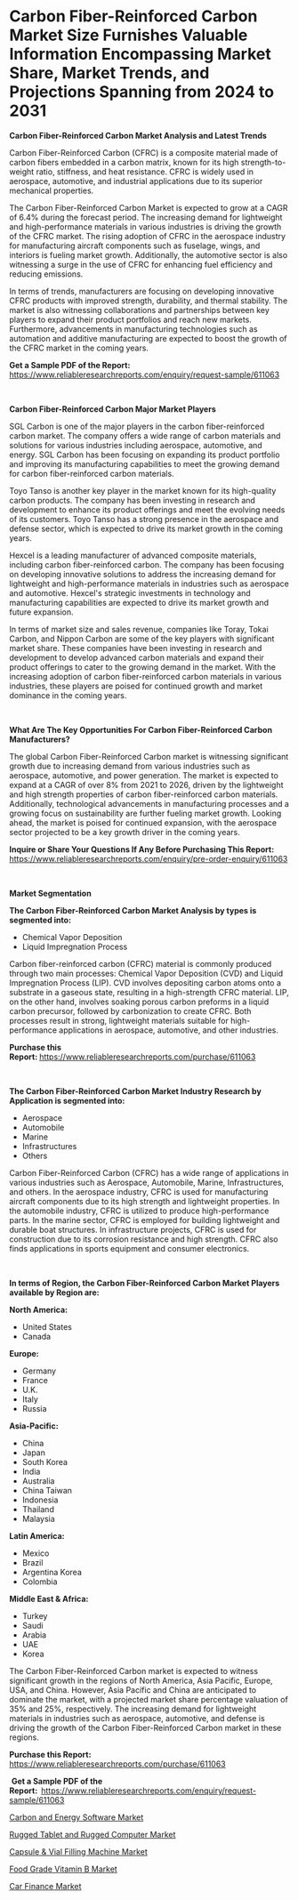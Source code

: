 <p><h1>Carbon Fiber-Reinforced Carbon Market Size Furnishes Valuable Information Encompassing Market Share, Market Trends, and Projections Spanning from 2024 to 2031</h1></p><p><strong>Carbon Fiber-Reinforced Carbon Market Analysis and Latest Trends</strong></p>
<p><p>Carbon Fiber-Reinforced Carbon (CFRC) is a composite material made of carbon fibers embedded in a carbon matrix, known for its high strength-to-weight ratio, stiffness, and heat resistance. CFRC is widely used in aerospace, automotive, and industrial applications due to its superior mechanical properties.</p><p>The Carbon Fiber-Reinforced Carbon Market is expected to grow at a CAGR of 6.4% during the forecast period. The increasing demand for lightweight and high-performance materials in various industries is driving the growth of the CFRC market. The rising adoption of CFRC in the aerospace industry for manufacturing aircraft components such as fuselage, wings, and interiors is fueling market growth. Additionally, the automotive sector is also witnessing a surge in the use of CFRC for enhancing fuel efficiency and reducing emissions.</p><p>In terms of trends, manufacturers are focusing on developing innovative CFRC products with improved strength, durability, and thermal stability. The market is also witnessing collaborations and partnerships between key players to expand their product portfolios and reach new markets. Furthermore, advancements in manufacturing technologies such as automation and additive manufacturing are expected to boost the growth of the CFRC market in the coming years.</p></p>
<p><strong>Get a Sample PDF of the Report:&nbsp;</strong> <a href="https://www.reliableresearchreports.com/enquiry/request-sample/611063">https://www.reliableresearchreports.com/enquiry/request-sample/611063</a></p>
<p>&nbsp;</p>
<p><strong>Carbon Fiber-Reinforced Carbon Major Market Players</strong></p>
<p><p>SGL Carbon is one of the major players in the carbon fiber-reinforced carbon market. The company offers a wide range of carbon materials and solutions for various industries including aerospace, automotive, and energy. SGL Carbon has been focusing on expanding its product portfolio and improving its manufacturing capabilities to meet the growing demand for carbon fiber-reinforced carbon materials.</p><p>Toyo Tanso is another key player in the market known for its high-quality carbon products. The company has been investing in research and development to enhance its product offerings and meet the evolving needs of its customers. Toyo Tanso has a strong presence in the aerospace and defense sector, which is expected to drive its market growth in the coming years.</p><p>Hexcel is a leading manufacturer of advanced composite materials, including carbon fiber-reinforced carbon. The company has been focusing on developing innovative solutions to address the increasing demand for lightweight and high-performance materials in industries such as aerospace and automotive. Hexcel's strategic investments in technology and manufacturing capabilities are expected to drive its market growth and future expansion.</p><p>In terms of market size and sales revenue, companies like Toray, Tokai Carbon, and Nippon Carbon are some of the key players with significant market share. These companies have been investing in research and development to develop advanced carbon materials and expand their product offerings to cater to the growing demand in the market. With the increasing adoption of carbon fiber-reinforced carbon materials in various industries, these players are poised for continued growth and market dominance in the coming years.</p></p>
<p>&nbsp;</p>
<p><strong>What Are The Key Opportunities For Carbon Fiber-Reinforced Carbon Manufacturers?</strong></p>
<p><p>The global Carbon Fiber-Reinforced Carbon market is witnessing significant growth due to increasing demand from various industries such as aerospace, automotive, and power generation. The market is expected to expand at a CAGR of over 8% from 2021 to 2026, driven by the lightweight and high strength properties of carbon fiber-reinforced carbon materials. Additionally, technological advancements in manufacturing processes and a growing focus on sustainability are further fueling market growth. Looking ahead, the market is poised for continued expansion, with the aerospace sector projected to be a key growth driver in the coming years.</p></p>
<p><strong>Inquire or Share Your Questions If Any Before Purchasing This Report:</strong> <a href="https://www.reliableresearchreports.com/enquiry/pre-order-enquiry/611063">https://www.reliableresearchreports.com/enquiry/pre-order-enquiry/611063</a></p>
<p>&nbsp;</p>
<p><strong>Market Segmentation</strong></p>
<p><strong>The Carbon Fiber-Reinforced Carbon Market Analysis by types is segmented into:</strong></p>
<p><ul><li>Chemical Vapor Deposition</li><li>Liquid Impregnation Process</li></ul></p>
<p><p>Carbon fiber-reinforced carbon (CFRC) material is commonly produced through two main processes: Chemical Vapor Deposition (CVD) and Liquid Impregnation Process (LIP). CVD involves depositing carbon atoms onto a substrate in a gaseous state, resulting in a high-strength CFRC material. LIP, on the other hand, involves soaking porous carbon preforms in a liquid carbon precursor, followed by carbonization to create CFRC. Both processes result in strong, lightweight materials suitable for high-performance applications in aerospace, automotive, and other industries.</p></p>
<p><strong>Purchase this Report:&nbsp;</strong><a href="https://www.reliableresearchreports.com/purchase/611063">https://www.reliableresearchreports.com/purchase/611063</a></p>
<p>&nbsp;</p>
<p><strong>The Carbon Fiber-Reinforced Carbon Market Industry Research by Application is segmented into:</strong></p>
<p><ul><li>Aerospace</li><li>Automobile</li><li>Marine</li><li>Infrastructures</li><li>Others</li></ul></p>
<p><p>Carbon Fiber-Reinforced Carbon (CFRC) has a wide range of applications in various industries such as Aerospace, Automobile, Marine, Infrastructures, and others. In the aerospace industry, CFRC is used for manufacturing aircraft components due to its high strength and lightweight properties. In the automobile industry, CFRC is utilized to produce high-performance parts. In the marine sector, CFRC is employed for building lightweight and durable boat structures. In infrastructure projects, CFRC is used for construction due to its corrosion resistance and high strength. CFRC also finds applications in sports equipment and consumer electronics.</p></p>
<p>&nbsp;</p>
<p><strong>In terms of Region, the Carbon Fiber-Reinforced Carbon Market Players available by Region are:</strong></p>
<p>
    <p> <strong> North America: </strong>
        <ul>
            <li>United States</li>
            <li>Canada</li>
        </ul>
        </p> 
    <p> <strong> Europe: </strong>
        <ul>
            <li>Germany</li>
            <li>France</li>
            <li>U.K.</li>
            <li>Italy</li>
            <li>Russia</li>
        </ul>
        </p> 
    <p> <strong> Asia-Pacific: </strong>
        <ul>
            <li>China</li>
            <li>Japan</li>
            <li>South Korea</li>
            <li>India</li>
            <li>Australia</li>
            <li>China Taiwan</li>
            <li>Indonesia</li>
            <li>Thailand</li>
            <li>Malaysia</li>
        </ul>
        </p> 
    <p> <strong> Latin America: </strong>
        <ul>
            <li>Mexico</li>
            <li>Brazil</li>
            <li>Argentina Korea</li>
            <li>Colombia</li>
        </ul>
        </p> 
    <p> <strong> Middle East & Africa: </strong>
        <ul>
            <li>Turkey</li>
            <li>Saudi</li>
            <li>Arabia</li>
            <li>UAE</li>
            <li>Korea</li>
        </ul>
    </p>
    </p>
<p><p>The Carbon Fiber-Reinforced Carbon market is expected to witness significant growth in the regions of North America, Asia Pacific, Europe, USA, and China. However, Asia Pacific and China are anticipated to dominate the market, with a projected market share percentage valuation of 35% and 25%, respectively. The increasing demand for lightweight materials in industries such as aerospace, automotive, and defense is driving the growth of the Carbon Fiber-Reinforced Carbon market in these regions.</p></p>
<p><strong>Purchase this Report: </strong><a href="https://www.reliableresearchreports.com/purchase/611063">https://www.reliableresearchreports.com/purchase/611063</a></p>
<p>&nbsp;<strong>Get a Sample PDF of the Report:&nbsp;&nbsp;</strong><a href="https://www.reliableresearchreports.com/enquiry/request-sample/611063">https://www.reliableresearchreports.com/enquiry/request-sample/611063</a></p>
<p><strong></strong></p>
<p><p><a href="https://medium.com/@macielind886/carbon-and-energy-software-market-share-evolution-and-market-growth-trends-2024-2031-8c1502565aef">Carbon and Energy Software Market</a></p><p><a href="https://github.com/mbisetmhermsr/Market-Research-Report-List-1/blob/main/rugged-tablet-and-rugged-computer-market.md">Rugged Tablet and Rugged Computer Market</a></p><p><a href="https://issuu.com/reportprime-2/docs/capsule-vial-filling-machine-market-size-2030.pptx">Capsule & Vial Filling Machine Market</a></p><p><a href="https://github.com/santosh758595/Market-Research-Report-List-3/blob/main/food-grade-vitamin-b-market.md">Food Grade Vitamin B Market</a></p><p><a href="https://medium.com/@macielind886/car-finance-market-exploring-market-share-market-trends-and-future-growth-429d35a211e9">Car Finance Market</a></p></p>